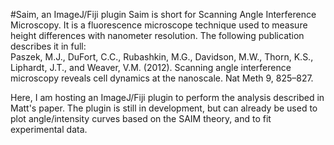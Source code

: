 #Saim, an ImageJ/Fiji plugin
Saim is short for Scanning Angle Interference Microscopy.  It is a fluorescence microscope technique used 
to measure height differences with nanometer resolution.  The following publication describes it in full:  
Paszek, M.J., DuFort, C.C., Rubashkin, M.G., Davidson, M.W., Thorn, K.S., Liphardt, J.T., and Weaver, V.M. (2012). 
Scanning angle interference microscopy reveals cell dynamics at the nanoscale. Nat Meth 9, 825–827.

Here, I am hosting an ImageJ/Fiji plugin to perform the analysis described in Matt's paper.  The plugin is still 
in development, but can already be used to plot angle/intensity curves based on the SAIM theory, and to fit
experimental data.
